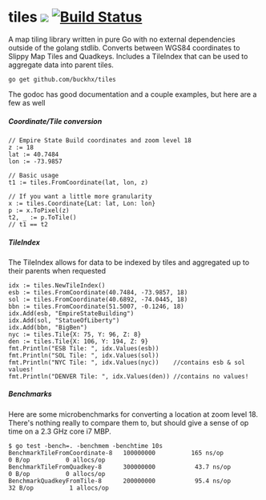 # tiles [![](https://godoc.org/github.com/buckhx/tiles?status.svg)](https://godoc.org/github.com/buckhx/tiles) [![Build Status](https://travis-ci.org/buckhx/tiles.svg?branch=master)](https://travis-ci.org/buckhx/tiles)
A map tiling library written in pure Go with no external dependencies outside of the golang stdlib. Converts between WGS84 coordinates to Slippy Map Tiles and Quadkeys. Includes a TileIndex that can be used to aggregate data into parent tiles.

    go get github.com/buckhx/tiles

The godoc has good documentation and a couple examples, but here are a few as well

##### Coordinate/Tile conversion
```
// Empire State Build coordinates and zoom level 18
z := 18
lat := 40.7484
lon := -73.9857

// Basic usage
t1 := tiles.FromCoordinate(lat, lon, z)

// If you want a little more granularity
x := tiles.Coordinate{Lat: lat, Lon: lon}
p := x.ToPixel(z)
t2, _ := p.ToTile()
// t1 == t2
```

##### TileIndex
The TileIndex allows for data to be indexed by tiles and aggregated up to their parents when requested
```
idx := tiles.NewTileIndex()
esb := tiles.FromCoordinate(40.7484, -73.9857, 18)
sol := tiles.FromCoordinate(40.6892, -74.0445, 18)
bbn := tiles.FromCoordinate(51.5007, -0.1246, 18)
idx.Add(esb, "EmpireStateBuilding")
idx.Add(sol, "StatueOfLiberty")
idx.Add(bbn, "BigBen")
nyc := tiles.Tile{X: 75, Y: 96, Z: 8}
den := tiles.Tile{X: 106, Y: 194, Z: 9}
fmt.Println("ESB Tile: ", idx.Values(esb))
fmt.Println("SOL Tile: ", idx.Values(sol))
fmt.Println("NYC Tile: ", idx.Values(nyc))    //contains esb & sol values!
fmt.Println("DENVER Tile: ", idx.Values(den)) //contains no values!
```

##### Benchmarks

Here are some microbenchmarks for converting a location at zoom level 18. 
There's nothing really to compare them to, but should give a sense of op time on a 2.3 GHz core i7 MBP. 
```
$ go test -bench=. -benchmem -benchtime 10s
BenchmarkTileFromCoordinate-8	100000000	       165 ns/op	       0 B/op	       0 allocs/op
BenchmarkTileFromQuadkey-8   	300000000	        43.7 ns/op	       0 B/op	       0 allocs/op
BenchmarkQuadkeyFromTile-8   	200000000	        95.4 ns/op	      32 B/op	       1 allocs/op
```
